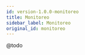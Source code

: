 ```yaml
---
id: version-1.0.0-monitoreo
title: Monitoreo
sidebar_label: Monitoreo
original_id: monitoreo
---
```


@todo